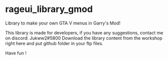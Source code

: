 # rageui_library_gmod
Library to make your own GTA V menus in Garry's Mod!

This library is made for developers, if you have any suggestions, contact me on discord: Jukww2#5800
Download the library content from the workshop right here and put github folder in your ftp files.

Have fun !
